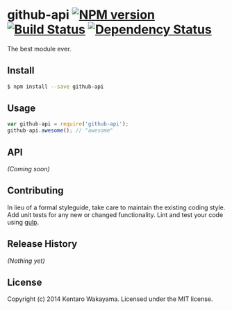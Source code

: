 # github-api [![NPM version][npm-image]][npm-url] [![Build Status][travis-image]][travis-url] [![Dependency Status][daviddm-url]][daviddm-image]

The best module ever.


## Install

```bash
$ npm install --save github-api
```


## Usage

```javascript
var github-api = require('github-api');
github-api.awesome(); // "awesome"
```

## API

_(Coming soon)_


## Contributing

In lieu of a formal styleguide, take care to maintain the existing coding style. Add unit tests for any new or changed functionality. Lint and test your code using [gulp](http://gulpjs.com/).


## Release History

_(Nothing yet)_


## License

Copyright (c) 2014 Kentaro Wakayama. Licensed under the MIT license.



[npm-url]: https://npmjs.org/package/github-api
[npm-image]: https://badge.fury.io/js/github-api.png
[travis-url]: https://travis-ci.org/kwakayama/node-github-api
[travis-image]: https://travis-ci.org/kwakayama/node-github-api.png?branch=master
[daviddm-url]: https://david-dm.org/kwakayama/node-github-api.png?theme=shields.io
[daviddm-image]: https://david-dm.org/kwakayama/node-github-api
